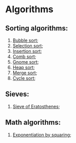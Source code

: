 # Algorithms

## Sorting algorithms:

1. [Bubble sort](https://github.com/Oleh-Hrytsyk/Algorithms/tree/master/Bubble_sort);
2. [Selection sort](https://github.com/Oleh-Hrytsyk/Algorithms/tree/master/Selection_sort);
3. [Insertion sort](https://github.com/Oleh-Hrytsyk/Algorithms/tree/master/Insertion_sort);
4. [Comb sort](https://github.com/Oleh-Hrytsyk/Algorithms/tree/master/Comb_sort);
5. [Gnome sort](https://github.com/Oleh-Hrytsyk/Algorithms/tree/master/Gnome_sort);
6. [Heap sort](https://github.com/Oleh-Hrytsyk/Algorithms/tree/master/Heap_sort);
7. [Merge sort](https://github.com/Oleh-Hrytsyk/Algorithms/tree/master/Merge_sort);
8. [Cycle sort](https://github.com/Oleh-Hrytsyk/Algorithms/tree/master/Cycle_sort);

## Sieves:

1. [Sieve of Eratosthenes](https://github.com/Oleh-Hrytsyk/Algorithms/tree/master/Sieve_of_eratosthenes);

## Math algorithms:

1. [Exponentiation by squaring](https://github.com/Oleh-Hrytsyk/Algorithms/tree/master/Exponentiation_by_squaring);